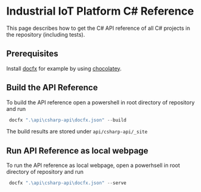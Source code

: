 # Industrial IoT Platform C# Reference

This page describes how to get the C# API reference of all C# projects in the repository (including tests).

## Prerequisites 

Install [docfx](https://dotnet.github.io/docfx/) for example by using [chocolatey](https://chocolatey.org/).

## Build the API Reference

To build the API reference open a powershell in root directory of repository and run
```powershell
 docfx ".\api\csharp-api\docfx.json" --build
```

The build results are stored under `api/csharp-api/_site`

## Run API Reference as local webpage

To run the API reference as local webpage, open a powerhsell in root directory of repository and run
```powershell
 docfx ".\api\csharp-api\docfx.json" --serve
```

